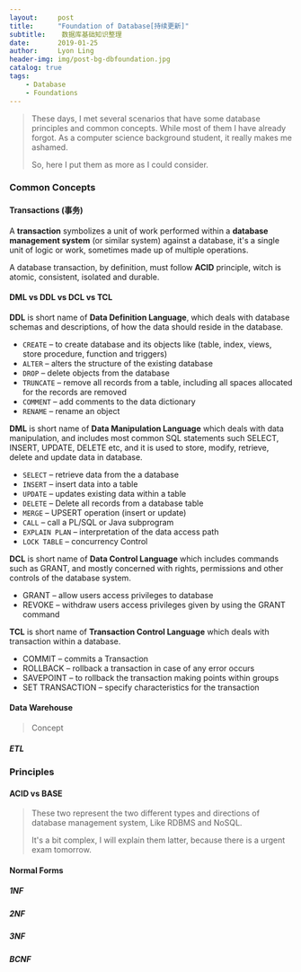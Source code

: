 ```yaml
---
layout:     post
title:      "Foundation of Database[持续更新]"
subtitle:    数据库基础知识整理
date:       2019-01-25
author:     Lyon Ling
header-img: img/post-bg-dbfoundation.jpg
catalog: true
tags:
    - Database
    - Foundations
---
```


>These days, I met several scenarios that have some database principles and common concepts. While most of them I have already forgot. As a computer science background student, it really makes me ashamed.
>
>So, here I put them as more as I could consider. 



### Common Concepts

#### Transactions (事务)

A **transaction** symbolizes a unit of work performed within a **database management system** (or similar system) against a database, it's a single unit of logic or work, sometimes made up of multiple operations.

A database transaction, by definition, must follow **ACID** principle, witch is atomic, consistent, isolated and durable.

#### DML vs DDL vs DCL vs TCL

**DDL** is short name of **Data Definition Language**, which deals with database schemas and descriptions, of how the data should reside in the database.

- `CREATE` – to create database and its objects like (table, index, views, store procedure, function and triggers)
- `ALTER` – alters the structure of the existing database
- `DROP` – delete objects from the database
- `TRUNCATE` – remove all records from a table, including all spaces allocated for the records are removed
- `COMMENT` – add comments to the data dictionary
- `RENAME` – rename an object

**DML** is short name of **Data Manipulation Language** which deals with data manipulation, and includes most common SQL statements such SELECT, INSERT, UPDATE, DELETE etc, and it is used to store, modify, retrieve, delete and update data in database.

- `SELECT` – retrieve data from the a database
- `INSERT` – insert data into a table
- `UPDATE` – updates existing data within a table
- `DELETE` – Delete all records from a database table
- `MERGE` – UPSERT operation (insert or update)
- `CALL` – call a PL/SQL or Java subprogram
- `EXPLAIN PLAN` – interpretation of the data access path
- `LOCK TABLE` – concurrency Control

**DCL** is short name of **Data Control Language** which includes commands such as GRANT, and mostly concerned with rights, permissions and other controls of the database system.

- GRANT – allow users access privileges to database
- REVOKE – withdraw users access privileges given by using the GRANT command

**TCL** is short name of **Transaction Control Language** which deals with transaction within a database.

- COMMIT – commits a Transaction
- ROLLBACK – rollback a transaction in case of any error occurs
- SAVEPOINT – to rollback the transaction making points within groups
- SET TRANSACTION – specify characteristics for the transaction

#### Data Warehouse

> Concept 

##### ETL



### Principles

#### ACID vs BASE

> These two represent the two different types and directions of database management system, Like RDBMS and NoSQL.
>
> It's a bit complex, I will explain them latter, because there is a urgent exam tomorrow.



#### Normal Forms

##### 1NF

##### 2NF

##### 3NF

##### BCNF

